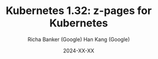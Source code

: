 ---
layout: blog
title: "Kubernetes 1.32: z-pages for Kubernetes"
date: 2024-XX-XX
slug: kubernetes-1-32-feature-component-zpages-alpha
author: >
  Richa Banker (Google)
  Han Kang (Google)
---